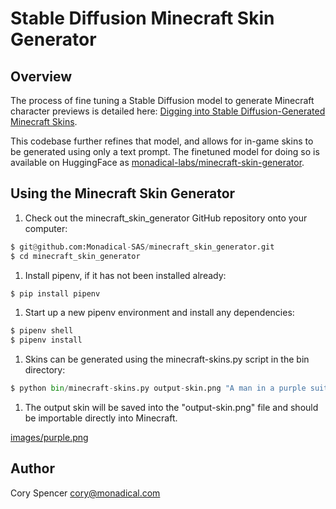 # Stable Diffusion Minecraft Skin Generator

## Overview

The process of fine tuning a Stable Diffusion model to generate Minecraft character previews is detailed here: [Digging into Stable Diffusion-Generated Minecraft Skins](https://monadical.com/posts/mincraft-skin-generation.html).

This codebase further refines that model, and allows for in-game skins to be generated using only a text prompt.  The finetuned model for doing so is available on HuggingFace as [monadical-labs/minecraft-skin-generator](https://huggingface.co/monadical-labs/minecraft-skin-generator).

## Using the Minecraft Skin Generator

1. Check out the minecraft\_skin\_generator GitHub repository onto your computer:

  ```python
  $ git@github.com:Monadical-SAS/minecraft_skin_generator.git
  $ cd minecraft_skin_generator
  ```

1. Install pipenv, if it has not been installed already:

  ```python
  $ pip install pipenv
  ```
  
1. Start up a new pipenv environment and install any dependencies:

  ```python
  $ pipenv shell
  $ pipenv install
  ```

1. Skins can be generated using the minecraft-skins.py script in the bin directory:

  ```python
  $ python bin/minecraft-skins.py output-skin.png "A man in a purple suit wearing a tophat"
  ```

1. The output skin will be saved into the "output-skin.png" file and should be importable directly into Minecraft.

  [images/purple.png](images/purple.png)

## Author

Cory Spencer <cory@monadical.com>